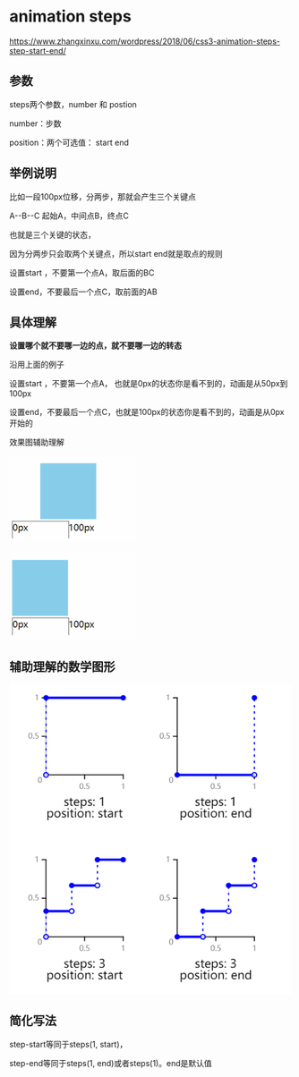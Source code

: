 # animation steps

https://www.zhangxinxu.com/wordpress/2018/06/css3-animation-steps-step-start-end/

## 参数

steps两个参数，number 和 postion

number：步数

position：两个可选值： start end

## 举例说明 

比如一段100px位移，分两步，那就会产生三个关键点

A--B--C        起始A，中间点B，终点C

也就是三个关键的状态，

因为分两步只会取两个关键点，所以start end就是取点的规则

设置start ，不要第一个点A，取后面的BC

设置end，不要最后一个点C，取前面的AB

## 具体理解

**设置哪个就不要哪一边的点，就不要哪一边的转态**

沿用上面的例子

设置start ，不要第一个点A， 也就是0px的状态你是看不到的，动画是从50px到100px

设置end，不要最后一个点C，也就是100px的状态你是看不到的，动画是从0px开始的

效果图辅助理解



![img](https://raw.githubusercontent.com/xxxsjan/pic-bed/main/202304132225679.gif)

![img](https://raw.githubusercontent.com/xxxsjan/pic-bed/main/202305131203419.gif)



## 辅助理解的数学图形



![img](https://raw.githubusercontent.com/xxxsjan/pic-bed/main/202304132225554.png)

## **简化写法**

step-start等同于steps(1, start)，

step-end等同于steps(1, end)或者steps(1)。end是默认值